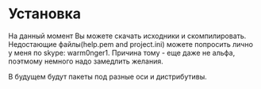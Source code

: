 Установка
====

На данный момент Вы можете скачать исходники и скомпилировать. Недостающие файлы(help.pem and project.ini) можете попросить лично у меня по skype: warm0nger1.
Причина тому - еще даже не альфа, поэтмому немного надо замедлить желания.

В будущем будут пакеты под разные оси и дистрибутивы.
